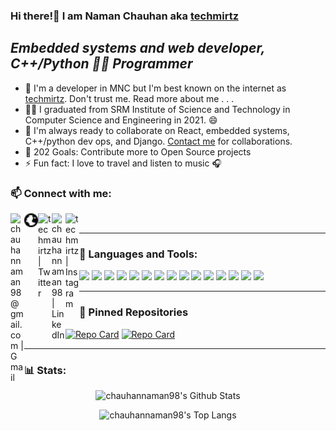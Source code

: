 ### Hi there!👋 I am Naman Chauhan aka [techmirtz](https://www.techmirtz.me)


## **_Embedded systems and web developer, C++/Python :man_technologist: Programmer_**

- 🔭 I'm a developer in MNC but I'm best known on the internet as [techmirtz](https://www.techmirtz.com). Don't trust me. Read more about me . . . 
- :man_student: I graduated from SRM Institute of Science and Technology in Computer Science and Engineering in 2021. :smile:
- 👯 I'm always ready to collaborate on React, embedded systems, C++/python dev ops, and Django. [Contact me](https://www.techmirtz.com/#contact/) for collaborations.
- 🥅 202 Goals: Contribute more to Open Source projects
- ⚡ Fun fact: I love to travel and listen to music :headphones:

### 📫 Connect with me:

[<img align="left" alt="chauhannaman98@gmail.com | Gmail" width="22px" src="https://cdn.jsdelivr.net/npm/simple-icons@3.3.0/icons/gmail.svg" />](mailto:chauhannaman98@gmail.com)
[<img align="left" alt="techmirtz.me" width="22px" src="https://raw.githubusercontent.com/iconic/open-iconic/master/svg/globe.svg" />](https://www.techmirtz.me)
[<img align="left" alt="techmirtz | Twitter" width="22px" src="https://cdn.jsdelivr.net/npm/simple-icons@v3/icons/twitter.svg" />](https://www.twitter.com/techmirtz)
[<img align="left" alt="chauhannaman98 | LinkedIn" width="22px" src="https://cdn.jsdelivr.net/npm/simple-icons@v3/icons/linkedin.svg" />](https://www.linkedin.com/in/chauhannaman98)
[<img align="left" alt="techmirtz | Instagram" width="22px" src="https://cdn.jsdelivr.net/npm/simple-icons@v3/icons/instagram.svg" />](https://www.instagram.com/techmirtz)

<br>

---

### 🔧 Languages and Tools:

[![](https://img.shields.io/badge/OS-Ubuntu-informational?style=flat&logo=ubuntu&logoColor=white&color=2bbc8a)](https://ubuntu.com/)
[![](https://img.shields.io/badge/Editor-VSCode-informational?style=flat&logo=visual-studio-code&logoColor=white&color=2bbc8a)](https://code.visualstudio.com/)
[![](https://img.shields.io/badge/Editor-Android_Studio-informational?style=flat&logo=android-studio&logoColor=white&color=2bbc8a)](https://developer.android.com/studio)
[![](https://img.shields.io/badge/Framework-Bootstrap-informational?style=flat&logo=Bootstrap&logoColor=white&color=2bbc8a)](https://getbootstrap.com/)
[![](https://img.shields.io/badge/Framework-Django-informational?style=flat&logo=django&logoColor=white&color=2bbc8a)](https://www.djangoproject.com/)
[![](https://img.shields.io/badge/Framework-Flutter-informational?style=flat&logo=flutter&logoColor=white&color=2bbc8a)](https://flutter.dev/)
[![](https://img.shields.io/badge/Language-C++-informational?style=flat&logo=cplusplus&logoColor=white&color=2bbc8a)](http://www.cplusplus.com/doc/tutorial/)
[![](https://img.shields.io/badge/Language-Pyhon_3.x-informational?style=flat&logo=python&logoColor=white&color=2bbc8a)](https://www.python.org/)
[![](https://img.shields.io/badge/Language-Dart-informational?style=flat&logo=dart&logoColor=white&color=2bbc8a)](https://dart.dev/)
[![](https://img.shields.io/badge/Tools-MySQL-informational?style=flat&logo=mysql&logoColor=white&color=2bbc8a)](https://www.mysql.com/)
[![](https://img.shields.io/badge/Tools-SQLite3-informational?style=flat&logo=sqlite&logoColor=white&color=2bbc8a)](https://www.sqlite.org/)
[![](https://img.shields.io/badge/Tools-PyPi-informational?style=flat&logo=pypi&logoColor=white&color=2bbc8a)](https://pypi.org/)
[![](https://img.shields.io/badge/Tools-Arduino-informational?style=flat&logo=arduino&logoColor=white&color=2bbc8a)](https://www.arduino.cc/)
[![](https://img.shields.io/badge/Tools-Raspberry_Pi-informational?style=flat&logo=raspberry-pi&logoColor=white&color=2bbc8a)](https://www.raspberrypi.org/)
[![](https://img.shields.io/badge/Cloud-Firebase-informational?style=flat&logo=firebase&logoColor=white&color=2bbc8a)](https://firebase.google.com/)

---

### :round_pushpin: Pinned Repositories

[![Repo Card](https://github-readme-stats.vercel.app/api/pin/?username=chauhannaman98&repo=IMDb-API&show_owner=True&theme=react&hide_border=true)](https://github.com/chauhannaman98/IMDb-API)
[![Repo Card](https://github-readme-stats.vercel.app/api/pin/?username=chauhannaman98&repo=bike-security-helmet&show_owner=True&theme=react&hide_border=true)](https://github.com/chauhannaman98/bike-security-helmet)

---

### :bar_chart: Stats:

<p align="center">
<img alt="chauhannaman98's Github Stats" src="https://github-readme-stats.vercel.app/api?username=chauhannaman98&show_icons=true&hide_border=true&theme=react&count_private=true&cache_seconds=1800" />
</p>

<p align="center">
<img alt="chauhannaman98's Top Langs" src="https://github-readme-stats.vercel.app/api/top-langs/?username=chauhannaman98&hide_border=true&layout=compact&theme=react&langs_count=6" />
</p>

